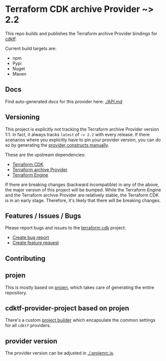 
# Terraform CDK archive Provider ~> 2.2

This repo builds and publishes the Terraform archive Provider bindings for [cdktf](https://cdk.tf).

Current build targets are:

- npm
- Pypi
- Nuget
- Maven

## Docs

Find auto-generated docs for this provider here: [./API.md](./API.md)

## Versioning

This project is explicitly not tracking the Terraform archive Provider version 1:1. In fact, it always tracks `latest` of `~> 2.2` with every release. If there scenarios where you explicitly have to pin your provider version, you can do so by generating the [provider constructs manually](https://cdk.tf/imports).

These are the upstream dependencies:

- [Terraform CDK](https://cdk.tf)
- [Terraform archive Provider](https://github.com/terraform-providers/terraform-provider-archive)
- [Terraform Engine](https://terraform.io)

If there are breaking changes (backward incompatible) in any of the above, the major version of this project will be bumped. While the Terraform Engine and the Terraform archive Provider are relatively stable, the Terraform CDK is in an early stage. Therefore, it's likely that there will be breaking changes.

## Features / Issues / Bugs

Please report bugs and issues to the [terraform cdk](https://cdk.tf) project:

- [Create bug report](https://cdk.tf/bug)
- [Create feature request](https://cdk.tf/feature)

## Contributing

## projen

This is mostly based on [projen](https://github.com/eladb/projen), which takes care of generating the entire repository.

## cdktf-provider-project based on projen

There's a custom [project builder](https://github.com/terraform-cdk-providers/cdktf-provider-project) which encapsulate the common settings for all `cdktf` providers.

## provider version

The provider version can be adjusted in [./.projenrc.js](./.projenrc.js).

